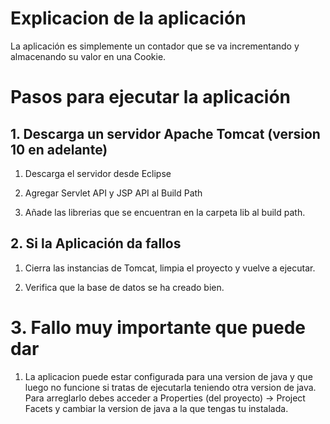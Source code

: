 # Explicacion de la aplicación

La aplicación es simplemente un contador que se va incrementando y almacenando su valor en una Cookie.

# Pasos para ejecutar la aplicación

## 1. Descarga un servidor Apache Tomcat (version 10 en adelante)

1. Descarga el servidor desde Eclipse

2. Agregar Servlet API y JSP API al Build Path

3. Añade las librerias que se encuentran en la carpeta lib al build path.

## 2. Si la Aplicación da fallos

1. Cierra las instancias de Tomcat, limpia el proyecto y vuelve a ejecutar.

2. Verifica que la base de datos se ha creado bien.

# 3. Fallo muy importante que puede dar

1. La aplicacion puede estar configurada para una version de java y que luego no funcione si tratas de ejecutarla teniendo otra version de java. Para arreglarlo debes acceder a Properties (del proyecto) -> Project Facets y cambiar la version de java a la que tengas tu instalada.
